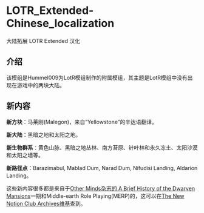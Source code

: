 # LOTR_Extended-Chinese_localization
大陆拓展 LOTR Extended 汉化

## 介绍
该模组是Hummel009为LotR模组制作的附属模组，其主题是LotR模组中没有出现在游戏中的两块大陆。

## 新内容
**新方块**：马莱刚(Malegon)，来自“Yellowstone”的辛达语翻译。

**新大陆**：黑暗之地和太阳之地。

**新生物群系**：黄色山脉、黑暗之地丛林、南方苔原、针叶林和永久冻土、太阳沙漠和太阳之墙等。

**新路径点**：Barazimabul, Mablad Dum, Narad Dum, Nifudisi Landing, Aldarion Landing。

这些新内容很多都是来自于[Other Minds杂志的 A Brief History of the Dwarven Mansions](https://notionclubarchives.fandom.com/wiki/Other_Minds_Magazine)一期和Middle-earth Role Playing(MERP)的，这可以在[The New Notion Club Archives维基](https://notionclubarchives.fandom.com/wiki/Arda_Role_Playing_Wiki)查到。
